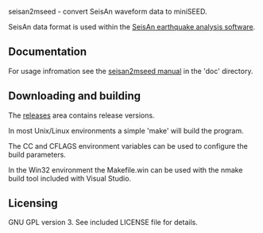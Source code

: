 
seisan2mseed - convert SeisAn waveform data to miniSEED.

SeisAn data format is used within the [SeisAn earthquake analysis software](http://seisan.info/).

## Documentation

For usage infromation see the [seisan2mseed manual](doc/seisan2mseed.md) in the
'doc' directory.

## Downloading and building

The [releases](https://github.com/iris-edu/seisan2mseed/releases) area
contains release versions.

In most Unix/Linux environments a simple 'make' will build the program.

The CC and CFLAGS environment variables can be used to configure
the build parameters.

In the Win32 environment the Makefile.win can be used with the nmake
build tool included with Visual Studio.

## Licensing

GNU GPL version 3.  See included LICENSE file for details.
